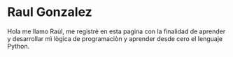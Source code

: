 # Raul Gonzalez
Hola me llamo Raùl, me registrè en esta pagina con la finalidad de aprender y desarrollar mì lògica de programaciòn y aprender desde cero el lenguaje Python. 
